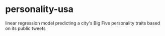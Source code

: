 # personality-usa
linear regression model predicting a city's Big Five personality traits based on its public tweets
